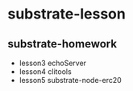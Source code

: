 # substrate-lesson

## substrate-homework

- lesson3 echoServer
- lesson4 clitools
- lesson5 substrate-node-erc20
